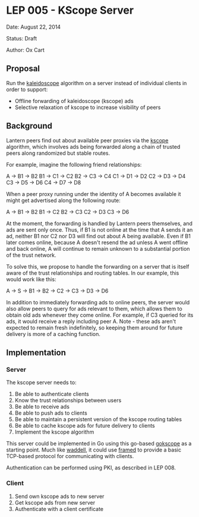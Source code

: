 # LEP 005 - KScope Server

Date:   August 22, 2014

Status: Draft

Author: Ox Cart

## Proposal

Run the [kaleidoscope](https://github.com/getlantern/kaleidoscope) algorithm
on a server instead of individual clients in order to support:

- Offline forwarding of kaleidoscope (kscope) ads
- Selective relaxation of kscope to increase visibility of peers

## Background

Lantern peers find out about available peer proxies via the [kscope][] algorithm,
which involves ads being forwarded along a chain of trusted peers along
randomized but stable routes.

For example, imagine the following friend relationships:

A  -> B1
   -> B2
B1 -> C1
   -> C2
B2 -> C3
   -> C4
C1 -> D1
   -> D2
C2 -> D3
   -> D4
C3 -> D5
   -> D6
C4 -> D7
   -> D8

When a peer proxy running under the identity of A becomes available it might
get advertised along the following route:

A  -> B1
   -> B2
B1 -> C2
B2 -> C3
C2 -> D3
C3 -> D6

At the moment, the forwarding is handled by Lantern peers themselves, and ads
are sent only once.  Thus, if B1 is not online at the time that A sends it an
ad, neither B1 nor C2 nor D3 will find out about A being available.  Even if B1
later comes online, because A doesn't resend the ad unless A went offline and
back online, A will continue to remain unknown to a substantial portion of the
trust network.

To solve this, we propose to handle the forwarding on a server that is itself
aware of the trust relationships and routing tables.  In our example, this would
work like this:

A  -> S -> B1
        -> B2
        -> C2
        -> C3
        -> D3
        -> D6

In addition to immediately forwarding ads to online peers, the server would also
allow peers to query for ads relevant to them, which allows them to obtain old
ads whenever they come online.  For example, if C3 queried for its ads, it would
receive a reply including peer A.  Note - these ads aren't expected to remain
fresh indefinitely, so keeping them around for future delivery is more of a
caching function.

## Implementation

### Server

The kscope server needs to:

1. Be able to authenticate clients
2. Know the trust relationships between users
3. Be able to receive ads
4. Be able to push ads to clients
5. Be able to maintain a persistent version of the kscope routing tables
6. Be able to cache kscope ads for future delivery to clients
7. Implement the kscope algorithm

This server could be implemented in Go using this go-based [gokscope][] as
a starting point.  Much like [waddell][], it could use [framed][] to provide a
basic TCP-based protocol for communicating with clients.

Authentication can be performed using PKI, as described in LEP 008.

### Client

1. Send own kscope ads to new server
2. Get kscope ads from new server
3. Authenticate with a client certificate



[kscope]: (http://kscope.news.cs.nyu.edu/pub/TR-2008-918.pdf) "Kaleidoscope"

[gokscope]: (https://github.com/getlantern/kscope) "kscope library"

[waddell]: (https://github.com/getlantern/waddell) "waddell"

[framed]: (https://github.com/getlantern/framed) "framed"

[janus]: ()

